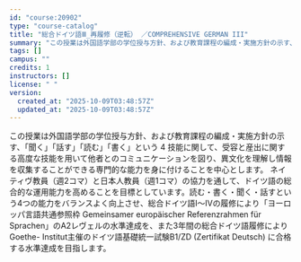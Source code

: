 ```yaml
---
id: "course:20902"
type: "course-catalog"
title: "総合ドイツ語Ⅲ_再履修（逆転） ／COMPREHENSIVE GERMAN III"
summary: "この授業は外国語学部の学位授与方針、および教育課程の編成・実施方針の示す、「聞く」「話す」「読む」「書く」という 4 技能に関して、受容と産出に関する高度な技能を用いて他者とのコミュニケーションを図り、異文化を理解し情報を収集することができ…"
tags: []
campus: ""
credits: 1
instructors: []
license: " "
version:
  created_at: "2025-10-09T03:48:57Z"
  updated_at: "2025-10-09T03:48:57Z"
---
```


この授業は外国語学部の学位授与方針、および教育課程の編成・実施方針の示す、「聞く」「話す」「読む」「書く」という 4 技能に関して、受容と産出に関する高度な技能を用いて他者とのコミュニケーションを図り、異文化を理解し情報を収集することができる専門的な能力を身に付けることを中心とします。 ネイティヴ教員（週2コマ）と日本人教員（週1コマ）の協力を通して、ドイツ語の総合的な運用能力を高めることを目標としています。読む・書く・聞く・話すという4つの能力をバランスよく向上させ、総合ドイツ語I〜IVの履修により「ヨーロッパ言語共通参照枠 Gemeinsamer europäischer Referenzrahmen für Sprachen」のA2レヴェルの水準達成を、また3年間の総合ドイツ語履修によりGoethe- Institut主催のドイツ語基礎統一試験B1/ZD (Zertifikat Deutsch) に合格する水準達成を目指します。
